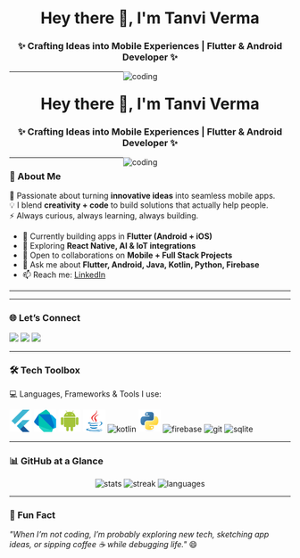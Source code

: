 <h1 align="center">Hey there 👋, I'm Tanvi Verma</h1>
<h3 align="center">✨ Crafting Ideas into Mobile Experiences | Flutter & Android Developer ✨</h3>

<img align="right" alt="coding" width="300" src="https://media.giphy.com/media/qgQUggAC3Pfv687qPC/giphy.gif">

---

<h1 align="center">Hey there 👋, I'm Tanvi Verma</h1>
<h3 align="center">✨ Crafting Ideas into Mobile Experiences | Flutter & Android Developer ✨</h3>

<img align="right" alt="coding" width="300" src="https://media.giphy.com/media/ZVik7pBtu9dNS/giphy.gif">

---

### 🚀 About Me
🌟 Passionate about turning **innovative ideas** into seamless mobile apps.  
💡 I blend **creativity + code** to build solutions that actually help people.  
⚡ Always curious, always learning, always building.  

- 🔭 Currently building apps in **Flutter (Android + iOS)**  
- 🌱 Exploring **React Native, AI & IoT integrations**  
- 👯 Open to collaborations on **Mobile + Full Stack Projects**  
- 💬 Ask me about **Flutter, Android, Java, Kotlin, Python, Firebase**  
- 📫 Reach me: [LinkedIn](https://www.linkedin.com/in/tanvi-verma-955134201/)  

---
 

---

### 🌐 Let’s Connect
<p align="left">
<a href="https://twitter.com/tejaswani_verma" target="blank"><img src="https://img.shields.io/badge/Twitter-blue?style=for-the-badge&logo=twitter&logoColor=white"/></a>
<a href="https://linkedin.com/in/tanvi-verma" target="blank"><img src="https://img.shields.io/badge/LinkedIn-%230077B5?style=for-the-badge&logo=linkedin&logoColor=white"/></a>
<a href="https://www.hackerrank.com/tanviverma2508" target="blank"><img src="https://img.shields.io/badge/Hackerrank-%232EC866?style=for-the-badge&logo=hackerrank&logoColor=white"/></a>
</p>

---

### 🛠️ Tech Toolbox
💻 Languages, Frameworks & Tools I use:  

<p align="left">
  <img src="https://raw.githubusercontent.com/devicons/devicon/master/icons/flutter/flutter-original.svg" alt="flutter" width="40" height="40"/>
  <img src="https://raw.githubusercontent.com/devicons/devicon/master/icons/dart/dart-original.svg" alt="dart" width="40" height="40"/>
  <img src="https://raw.githubusercontent.com/devicons/devicon/master/icons/android/android-original.svg" alt="android" width="40" height="40"/>
  <img src="https://raw.githubusercontent.com/devicons/devicon/master/icons/java/java-original.svg" alt="java" width="40" height="40"/>
  <img src="https://www.vectorlogo.zone/logos/kotlinlang/kotlinlang-icon.svg" alt="kotlin" width="40" height="40"/>
  <img src="https://raw.githubusercontent.com/devicons/devicon/master/icons/python/python-original.svg" alt="python" width="40" height="40"/>
  <img src="https://www.vectorlogo.zone/logos/firebase/firebase-icon.svg" alt="firebase" width="40" height="40"/>
  <img src="https://git-scm.com/images/logos/downloads/Git-Icon-1788C.png" alt="git" width="40" height="40"/>
  <img src="https://www.vectorlogo.zone/logos/sqlite/sqlite-icon.svg" alt="sqlite" width="40" height="40"/>
</p>

---

### 📊 GitHub at a Glance
<p align="center">
  <img src="https://github-readme-stats.vercel.app/api?username=tanvi2508&show_icons=true&theme=radical" alt="stats"/>
  <img src="https://github-readme-streak-stats.herokuapp.com/?user=tanvi2508&theme=radical" alt="streak"/>
  <img src="https://github-readme-stats.vercel.app/api/top-langs/?username=tanvi2508&layout=compact&theme=radical" alt="languages"/>
</p>

---

### 🌟 Fun Fact  
_"When I’m not coding, I’m probably exploring new tech, sketching app ideas, or sipping coffee ☕ while debugging life."_ 😄

